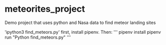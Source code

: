 # meteorites_project
Demo project that uses python and Nasa data to find meteor landing sites

'ipython3 find_meteors.py'
first, install pipenv. Then:
'''
pipenv install
pipenv run "Python  find_meteors.py"
'''
